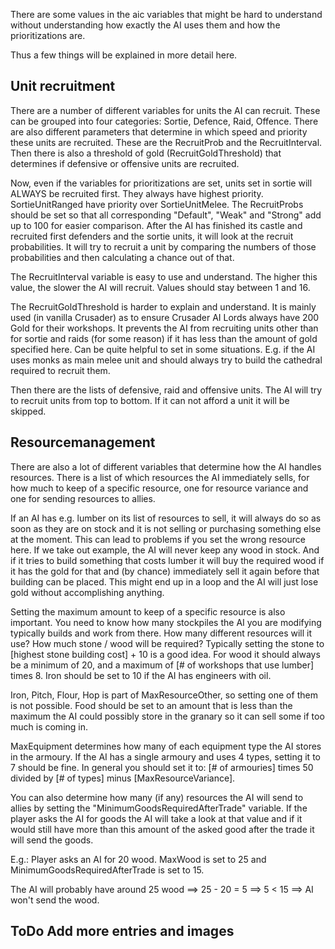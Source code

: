 There are some values in the aic variables that might be hard to understand without understanding how exactly the AI uses them and how the prioritizations are.

Thus a few things will be explained in more detail here.



## Unit recruitment


There are a number of different variables for units the AI can recruit. These can be grouped into four categories: Sortie, Defence, Raid, Offence.
There are also different parameters that determine in which speed and priority these units are recruited. These are the RecruitProb and the RecruitInterval.
Then there is also a threshold of gold (RecruitGoldThreshold) that determines if defensive or offensive units are recruited.


Now, even if the variables for prioritizations are set, units set in sortie will ALWAYS be recruited first. They always have highest priority.
SortieUnitRanged have priority over SortieUnitMelee.
The RecruitProbs should be set so that all corresponding "Default", "Weak" and "Strong" add up to 100 for easier comparison.
After the AI has finished its castle and recruited first defenders and the sortie units, it will look at the recruit probabilities.
It will try to recruit a unit by comparing the numbers of those probabilities and then calculating a chance out of that.

The RecruitInterval variable is easy to use and understand. The higher this value, the slower the AI will recruit. Values should stay between 1 and 16.

The RecruitGoldThreshold is harder to explain and understand. It is mainly used (in vanilla Crusader) as to ensure Crusader AI Lords always have 200 Gold for their workshops.
It prevents the AI from recruiting units other than for sortie and raids (for some reason) if it has less than the amount of gold specified here. Can be quite helpful to set in some situations. E.g. if the AI uses monks as main melee unit and should always try to build the cathedral required to recruit them.



Then there are the lists of defensive, raid and offensive units. The AI will try to recruit units from top to bottom. If it can not afford a unit it will be skipped. 



## Resourcemanagement


There are also a lot of different variables that determine how the AI handles resources. There is a list of which resources the AI immediately sells, for how much to keep of a specific resource, one for resource variance and one for sending resources to allies.


If an AI has e.g. lumber on its list of resources to sell, it will always do so as soon as they are on stock and it is not selling or purchasing something else at the moment. This can lead to problems if you set the wrong resource here. If we take out example, the AI will never keep any wood in stock. And if it tries to build something that costs lumber it will buy the required wood if it has the gold for that and (by chance) immediately sell it again before that building can be placed. This might end up in a loop and the AI will just lose gold without accomplishing anything.


Setting the maximum amount to keep of a specific resource is also important. You need to know how many stockpiles the AI you are modifying typically builds and work from there. How many different resources will it use? How much stone / wood will be required? Typically setting the stone to [highest stone building cost] + 10 is a good idea. For wood it should 
always be a minimum of 20, and a maximum of [# of workshops that use lumber] times 8. Iron should be set to 10 if the AI has engineers with oil.

Iron, Pitch, Flour, Hop is part of MaxResourceOther, so setting one of them is not possible. 
Food should be set to an amount that is less than the maximum the AI could possibly store in the granary so it can sell some if too much is coming in. 

MaxEquipment determines how many of each equipment type the AI stores in the armoury. If the AI has a single armoury and uses 4 types, setting it to 7 should be fine. In general you should set it to: [# of armouries] times 50 divided by [# of types] minus [MaxResourceVariance].


You can also determine how many (if any) resources the AI will send to allies by setting the "MinimumGoodsRequiredAfterTrade" variable. If the player asks the AI for goods the AI will take a look at that value and if it would still have more than this amount of the asked good after the trade it will send the goods. 

E.g.: Player asks an AI for 20 wood. MaxWood is set to 25 and MinimumGoodsRequiredAfterTrade is set to 15. 

The AI will probably have around 25 wood    ==>    25 - 20 = 5    ==>    5 < 15    ==>    AI won't send the wood.




## ToDo Add more entries and images